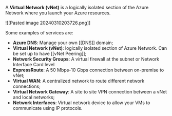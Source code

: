A **Virtual Network (vNet)** is a logically isolated section of the Azure Network where you launch your Azure resources.

![[Pasted image 20240310203726.png]]

Some examples of services are:
- **Azure DNS**: Manage your own [[DNS]] domain;
- **Virtual Network (vNet)**: logically isolated section of Azure Network. Can be set up to have [[vNet Peering]];
- **Network Security Groups**: A virtual firewall at the subnet or Network Interface Card level
- **ExpressRoute**: A 50 Mbps-10 Gbps connection between on-premise to vNet;
- **Virtual WAN**: A centralized network to route different network connections;
- **Virtual Network Gateway**: A site to site VPN connection between a vNet and local networks;
- **Network Interfaces**: Virtual network device to allow your VMs to communicate using IP protocols.